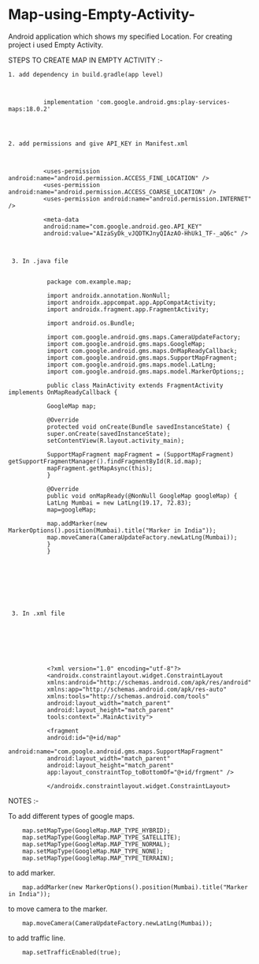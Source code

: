 # Map-using-Empty-Activity-
Android application which shows my specified Location. For creating project i used Empty Activity.


STEPS TO CREATE MAP IN EMPTY ACTIVITY :-

    1. add dependency in build.gradle(app level)
    
    
    
              implementation 'com.google.android.gms:play-services-maps:18.0.2'
              
              
              
              
    2. add permissions and give API_KEY in Manifest.xml 
    
    
    
              <uses-permission android:name="android.permission.ACCESS_FINE_LOCATION" />
              <uses-permission android:name="android.permission.ACCESS_COARSE_LOCATION" />
              <uses-permission android:name="android.permission.INTERNET" />
              
              <meta-data
              android:name="com.google.android.geo.API_KEY"
              android:value="AIzaSyDk_vJQDTKJnyQIAzAO-HhUk1_TF-_aQ6c" />
              
       
       
     3. In .java file
     
     
               package com.example.map;

               import androidx.annotation.NonNull;
               import androidx.appcompat.app.AppCompatActivity;
               import androidx.fragment.app.FragmentActivity;

               import android.os.Bundle;

               import com.google.android.gms.maps.CameraUpdateFactory;
               import com.google.android.gms.maps.GoogleMap;
               import com.google.android.gms.maps.OnMapReadyCallback;
               import com.google.android.gms.maps.SupportMapFragment;
               import com.google.android.gms.maps.model.LatLng;
               import com.google.android.gms.maps.model.MarkerOptions;;
     
               public class MainActivity extends FragmentActivity implements OnMapReadyCallback {

               GoogleMap map;

               @Override
               protected void onCreate(Bundle savedInstanceState) {
               super.onCreate(savedInstanceState);
               setContentView(R.layout.activity_main);

               SupportMapFragment mapFragment = (SupportMapFragment) getSupportFragmentManager().findFragmentById(R.id.map);
               mapFragment.getMapAsync(this);
               }

               @Override
               public void onMapReady(@NonNull GoogleMap googleMap) {
               LatLng Mumbai = new LatLng(19.17, 72.83);
               map=googleMap;

               map.addMarker(new MarkerOptions().position(Mumbai).title("Marker in India"));
               map.moveCamera(CameraUpdateFactory.newLatLng(Mumbai));
               }
               }
               
               
               
               
               
               
               
               
     3. In .xml file 
      
      
      
      
      
      
      
               <?xml version="1.0" encoding="utf-8"?>
               <androidx.constraintlayout.widget.ConstraintLayout
               xmlns:android="http://schemas.android.com/apk/res/android"
               xmlns:app="http://schemas.android.com/apk/res-auto"
               xmlns:tools="http://schemas.android.com/tools"
               android:layout_width="match_parent"
               android:layout_height="match_parent"
               tools:context=".MainActivity">  
               
               <fragment
               android:id="@+id/map"
               android:name="com.google.android.gms.maps.SupportMapFragment"
               android:layout_width="match_parent"
               android:layout_height="match_parent"
               app:layout_constraintTop_toBottomOf="@+id/frgment" />
               
               </androidx.constraintlayout.widget.ConstraintLayout>
         

              
             
              
              













NOTES :-
   
  To add different types of google maps.
  
  
  
        map.setMapType(GoogleMap.MAP_TYPE_HYBRID);
        map.setMapType(GoogleMap.MAP_TYPE_SATELLITE);
        map.setMapType(GoogleMap.MAP_TYPE_NORMAL);
        map.setMapType(GoogleMap.MAP_TYPE_NONE);
        map.setMapType(GoogleMap.MAP_TYPE_TERRAIN);
        
        
   to add marker.      
   
   
   
        map.addMarker(new MarkerOptions().position(Mumbai).title("Marker in India"));
        
   to move camera to the marker.     
   
   
   
   
        map.moveCamera(CameraUpdateFactory.newLatLng(Mumbai));
        
        
        
   to add traffic line.    
   
   
   
   
        map.setTrafficEnabled(true);
        
        
        
        
        
        
        
        
        
        
        
        
        

        
